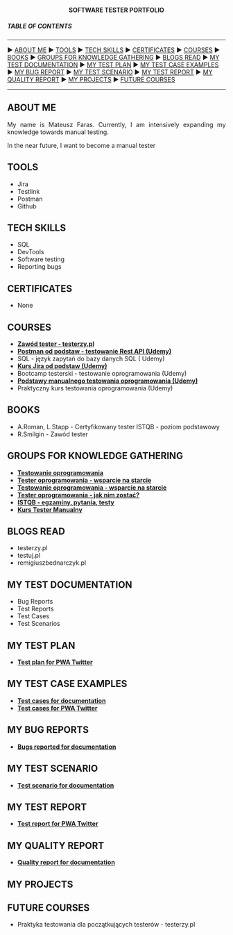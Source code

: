 <p align="center"><b>SOFTWARE TESTER PORTFOLIO</b></p>

##### TABLE OF CONTENTS

-----

:arrow_forward: [ABOUT ME](#aboutme) :arrow_forward: [TOOLS](#tools) :arrow_forward: [TECH SKILLS](#techskills) :arrow_forward: [CERTIFICATES](#certificates) :arrow_forward: [COURSES](#courses) 
:arrow_forward: [BOOKS](#books) :arrow_forward: [GROUPS FOR KNOWLEDGE GATHERING](#groupsforknowledgegathering) :arrow_forward: [BLOGS READ](#blogsread) :arrow_forward: [MY TEST DOCUMENTATION](#mytestDocumentation) :arrow_forward: [MY TEST PLAN](#mytestplan) :arrow_forward: [MY TEST CASE EXAMPLES](#mytestcaseexamples) :arrow_forward: [MY BUG REPORT](#mybugreports) :arrow_forward: [MY TEST SCENARIO](#mytestscenario) :arrow_forward: [MY TEST REPORT](#mytestreport) :arrow_forward: [MY QUALITY REPORT](#myqualityreport) :arrow_forward: [MY PROJECTS](#myprojects) :arrow_forward: [FUTURE COURSES](#futurecourses) 

-----

## <a name="aboutme">ABOUT ME</a>
<p align="justify">My name is Mateusz Faras. Currently, I am intensively expanding my knowledge towards manual testing.</p>

<p align="justify">In the near future, I want to become a manual tester</p>

## <a name="tools">TOOLS</a>

- Jira
- Testlink
- Postman
- Github

## <a name="techskills">TECH SKILLS</a>

- SQL
- DevTools
- Software testing
- Reporting bugs

## <a name="certificates">CERTIFICATES</a>

- None

## <a name="courses">COURSES</a>

- **[Zawód tester - testerzy.pl](http://edu.ittraining.pl/pokaz_dyplom/pl/9305)**
- **[Postman od podstaw - testowanie Rest API (Udemy)](https://www.udemy.com/certificate/UC-6f725ab1-90b6-45e5-a6d9-32317edb1e76/)**
- SQL - język zapytań do bazy danych SQL ( Udemy)
- **[Kurs Jira od podstaw (Udemy)](https://www.udemy.com/certificate/UC-b8be6fcf-7aaa-43fc-83ff-933ba97f93d9/)**
- Bootcamp testerski - testowanie oprogramowania (Udemy)
- **[Podstawy manualnego testowania oprogramowania (Udemy)](https://www.udemy.com/certificate/UC-cfddd341-ae42-4086-b479-61bcaa24a41d/)**
- Praktyczny kurs testowania oprogramowania (Udemy)

## <a name="books">BOOKS</a>

- A.Roman, L.Stapp - Certyfikowany tester ISTQB - poziom podstawowy
- R.Smilgin - Zawód tester

## <a name="groupsforknowledgegathering">GROUPS FOR KNOWLEDGE GATHERING</a>

- **[Testowanie oprogramowania](https://www.facebook.com/groups/141683635854223)**
- **[Tester oprogramowania - wsparcie na starcie](https://www.facebook.com/groups/417833158717454)**
- **[Testowanie oprogramowania - wsparcie na starcie](https://www.facebook.com/groups/215557562210470)**
- **[Tester oprogramowania - jak nim zostać?](https://www.facebook.com/groups/531570473876610)**
- **[ISTQB - egzaminy, pytania, testy](https://www.facebook.com/groups/194288250951242)**
- **[Kurs Tester Manualny](https://www.facebook.com/groups/246926649684135)**

## <a name="blogsread">BLOGS READ</a>

- testerzy.pl
- testuj.pl
- remigiuszbednarczyk.pl

## <a name="mytestdocumentation">MY TEST DOCUMENTATION</a>

- Bug Reports
- Test Reports
- Test Cases
- Test Scenarios

## <a name="mytestplan">MY TEST PLAN</a>

- **[Test plan for PWA Twitter](https://drive.google.com/file/d/1Cqzn_8Jhn-2-bx8LyKwvEAbhFtSxZ613/view?usp=drive_link)**

## <a name="mytestcaseexamples">MY TEST CASE EXAMPLES</a>

- **[Test cases for documentation](https://docs.google.com/spreadsheets/d/1c8bvixIfDQ3QzkO3gHKFdwh4C_mGfcEf/edit?usp=drive_link&ouid=117004017568442638426&rtpof=true&sd=true)**
- **[Test cases for PWA Twitter](https://drive.google.com/file/d/1HyzE03Mkmo4mLfl_YXkxJ7Q-kbkB4uze/view?usp=drive_link)**

## <a name="mybugreports">MY BUG REPORTS</a>

- **[Bugs reported for documentation](https://drive.google.com/file/d/1xVMDtHAPEn4MsqmyyUIECoaUH7ssvzxr/view?usp=drive_link)**

## <a name="mytestscenario">MY TEST SCENARIO</a>

- **[Test scenario for documentation](https://docs.google.com/spreadsheets/d/1aq9b3Hl9GGcLVyvz0pthd9xok_4FdLjZ/edit?usp=drive_link&ouid=117004017568442638426&rtpof=true&sd=true)**

## <a name="mytestreport">MY TEST REPORT</a>

- **[Test report for PWA Twitter](https://drive.google.com/file/d/1QMxl2gbQyD6s4gEatPSHDn5_RNGyWuw2/view?usp=drive_link)**

## <a name="myqualityreport">MY QUALITY REPORT</a>

- **[Quality report for documentation](https://drive.google.com/file/d/1NCP6BTNEBHVjsiXhZFpZophxIXnBuZ5E/view?usp=drive_link)**
  
## <a name="myprojects">MY PROJECTS</a>


## <a name="futurecourses">FUTURE COURSES</a>

- Praktyka testowania dla początkujących testerów - testerzy.pl 
